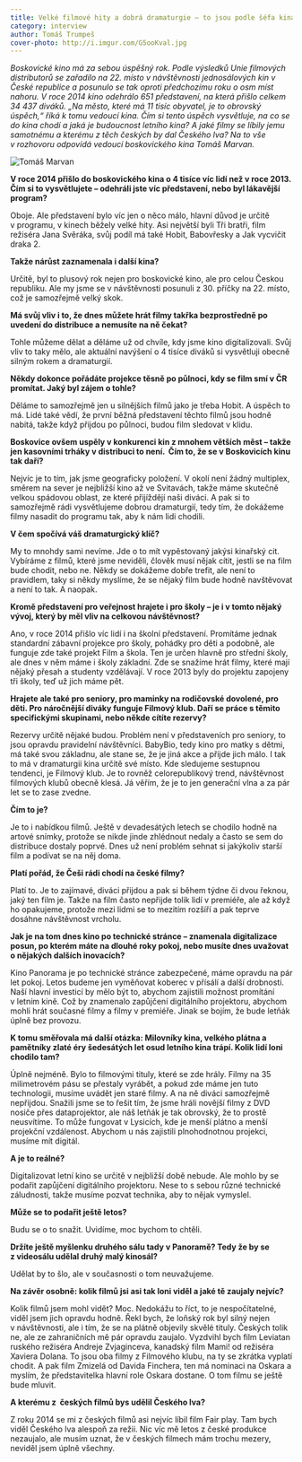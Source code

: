 ```yaml
---
title: Velké filmové hity a dobrá dramaturgie – to jsou podle šéfa kina Tomáše Marvana důvody loňského nárůstu návštěvnosti
category: interview
author: Tomáš Trumpeš
cover-photo: http://i.imgur.com/G5ooKval.jpg
---
```


*Boskovické kino má za sebou úspěšný rok. Podle výsledků Unie filmových distributorů se zařadilo na 22. místo v návštěvnosti jednosálových kin v České republice a posunulo se tak oproti předchozímu roku o osm míst nahoru. V roce 2014 kino odehrálo 651 představení, na která přišlo celkem 34 437 diváků. „Na město, které má 11 tisíc obyvatel, je to obrovský úspěch,“ říká k tomu vedoucí kina. Čím si tento úspěch vysvětluje, na co se do kina chodí a jaká je budoucnost letního kina? A jaké filmy se líbily jemu samotnému a kterému z těch českých by dal Českého lva? Na to vše v rozhovoru odpovídá vedoucí boskovického kina Tomáš Marvan.*

<img src="http://i.imgur.com/G5ooKva.jpg" alt="Tomáš Marvan" class="img-responsive img-framed">

**V roce 2014 přišlo do boskovického kina o 4 tisíce víc lidí než v roce 2013. Čím si to vysvětlujete – odehráli jste víc představení, nebo byl lákavější program?**

Oboje. Ale představení bylo víc jen o něco málo, hlavní důvod je určitě v programu, v kinech běžely velké hity. Asi největší byli Tři bratři, film režiséra Jana Svěráka, svůj podíl má také Hobit, Babovřesky a Jak vycvičit draka 2. 

**Takže nárůst zaznamenala i další kina?**

Určitě, byl to plusový rok nejen pro boskovické kino, ale pro celou Českou republiku. Ale my jsme se v návštěvnosti posunuli z 30. příčky na 22. místo, což je samozřejmě velký skok.

**Má svůj vliv i to, že dnes můžete hrát filmy takřka bezprostředně po uvedení do distribuce a nemusíte na ně čekat?**

Tohle můžeme dělat a děláme už od chvíle, kdy jsme kino digitalizovali. Svůj vliv to taky mělo, ale aktuální navýšení o 4 tisíce diváků si vysvětluji obecně silným rokem a dramaturgií.

**Někdy dokonce pořádáte projekce těsně po půlnoci, kdy se film smí v ČR promítat. Jaký byl zájem o tohle?**

Děláme to samozřejmě jen u silnějších filmů jako je třeba Hobit. A úspěch to má. Lidé také vědí, že první běžná představení těchto filmů jsou hodně nabitá, takže když přijdou po půlnoci, budou film sledovat v klidu.

**Boskovice ovšem uspěly v konkurenci kin z mnohem větších měst – takže jen kasovními trháky v distribuci to není.  Čím to, že se v Boskovicích kinu tak daří?**

Nejvíc je to tím, jak jsme geograficky položení. V okolí není žádný multiplex, směrem na sever je nejbližší kino až ve Svitavách, takže máme skutečně velkou spádovou oblast, ze které přijíždějí naši diváci. A pak si to samozřejmě rádi vysvětlujeme dobrou dramaturgií, tedy tím, že dokážeme filmy nasadit do programu tak, aby k nám lidi chodili.

**V čem spočívá váš dramaturgický klíč?**

My to mnohdy sami nevíme. Jde o to mít vypěstovaný jakýsi kinařský cit. Vybíráme z filmů, které jsme neviděli, člověk musí nějak cítit, jestli se na film bude chodit, nebo ne. Někdy se dokážeme dobře trefit, ale není to pravidlem, taky si někdy myslíme, že se nějaký film bude hodně navštěvovat a není to tak. A naopak.

**Kromě představení pro veřejnost hrajete i pro školy – je i v tomto nějaký vývoj, který by měl vliv na celkovou návštěvnost?**

Ano, v roce 2014 přišlo víc lidí i na školní představení. Promítáme jednak standardní zábavní projekce pro školy, pohádky pro děti a podobně, ale funguje zde také projekt Film a škola. Ten je určen hlavně pro střední školy, ale dnes v něm máme i školy základní. Zde se snažíme hrát filmy, které mají nějaký přesah a studenty vzdělávají. V roce 2013 byly do projektu zapojeny tři školy, teď už jich máme pět.

**Hrajete ale také pro seniory, pro maminky na rodičovské dovolené, pro děti. Pro náročnější diváky funguje Filmový klub. Daří se práce s těmito specifickými skupinami, nebo někde cítíte rezervy?**

Rezervy určitě nějaké budou. Problém není v představeních pro seniory, to jsou opravdu pravidelní návštěvníci. BabyBio, tedy kino pro matky s dětmi, má také svou základnu, ale stane se, že je jiná akce a přijde jich málo. I tak to má v dramaturgii kina určitě své místo. Kde sledujeme sestupnou tendenci, je Filmový klub. Je to rovněž celorepublikový trend, návštěvnost filmových klubů obecně klesá. Já věřím, že je to jen generační vlna a za pár let se to zase zvedne.

**Čím to je?**

Je to i nabídkou filmů. Ještě v devadesátých letech se chodilo hodně na artové snímky, protože se nikde jinde zhlédnout nedaly a často se sem do distribuce dostaly poprvé. Dnes už není problém sehnat si jakýkoliv starší film a podívat se na něj doma. 

**Platí pořád, že Češi rádi chodí na české filmy?**

Platí to. Je to zajímavé, diváci přijdou a pak si během týdne či dvou řeknou, jaký ten film je. Takže na film často nepřijde tolik lidí v premiéře, ale až když ho opakujeme, protože mezi lidmi se to mezitím rozšíří a pak teprve dosáhne návštěvnost vrcholu.

**Jak je na tom dnes kino po technické stránce – znamenala digitalizace posun, po kterém máte na dlouhé roky pokoj, nebo musíte dnes uvažovat o nějakých dalších inovacích?**

Kino Panorama je po technické stránce zabezpečené, máme opravdu na pár let pokoj. Letos budeme jen vyměňovat koberec v přísálí a další drobnosti. Naší hlavní investicí by mělo být to, abychom zajistili možnost promítání v letním kině. Což by znamenalo zapůjčení digitálního projektoru, abychom mohli hrát současné filmy a filmy v premiéře. Jinak se bojím, že bude letňák úplně bez provozu.

**K tomu směřovala má další otázka: Milovníky kina, velkého plátna a pamětníky zlaté éry šedesátých let osud letního kina trápí. Kolik lidí loni chodilo tam?**

Úplně nejméně. Bylo to filmovými tituly, které se zde hrály. Filmy na 35 milimetrovém pásu se přestaly vyrábět, a pokud zde máme jen tuto technologii, musíme uvádět jen staré filmy. A na ně diváci samozřejmě nepřijdou. Snažili jsme se to řešit tím, že jsme hráli novější filmy z DVD nosiče přes dataprojektor, ale náš letňák je tak obrovský, že to prostě neusvítíme. To může fungovat v Lysicích, kde je menší plátno a menší projekční vzdálenost. Abychom u nás zajistili plnohodnotnou projekci, musíme mít digitál.

**A je to reálné?**

Digitalizovat letní kino se určitě v nejbližší době nebude. Ale mohlo by se podařit zapůjčení digitálního projektoru. Nese to s sebou různé technické záludnosti, takže musíme pozvat technika, aby to nějak vymyslel.

**Může se to podařit ještě letos?**

Budu se o to snažit. Uvidíme, moc bychom to chtěli.

**Držíte ještě myšlenku druhého sálu tady v Panoramě? Tedy že by se z videosálu udělal druhý malý kinosál?**

Udělat by to šlo, ale v současnosti o tom neuvažujeme.

**Na závěr osobně: kolik filmů jsi asi tak loni viděl a jaké tě zaujaly nejvíc?**

Kolik filmů jsem mohl vidět? Moc. Nedokážu to říct, to je nespočítatelné, viděl jsem jich opravdu hodně. Řekl bych, že loňský rok byl silný nejen v návštěvnosti, ale i tím, že se na plátně objevily skvělé tituly. Českých tolik ne, ale ze zahraničních mě pár opravdu zaujalo. Vyzdvihl bych film Leviatan ruského režiséra Andreje Zvjaginceva, kanadský film Mami! od režiséra Xaviera Dolana. To jsou oba filmy z Filmového klubu, na ty se zkrátka vyplatí chodit. A pak film Zmizelá od Davida Finchera, ten má nominaci na Oskara a myslím, že představitelka hlavní role Oskara dostane. O tom filmu se ještě bude mluvit.

**A kterému z  českých filmů bys udělil Českého lva?**

Z roku 2014 se mi z českých filmů asi nejvíc líbil film Fair play. Tam bych viděl Českého lva alespoň za režii. Nic víc mě letos z české produkce nezaujalo, ale musím uznat, že v českých filmech mám trochu mezery, neviděl jsem úplně všechny.
